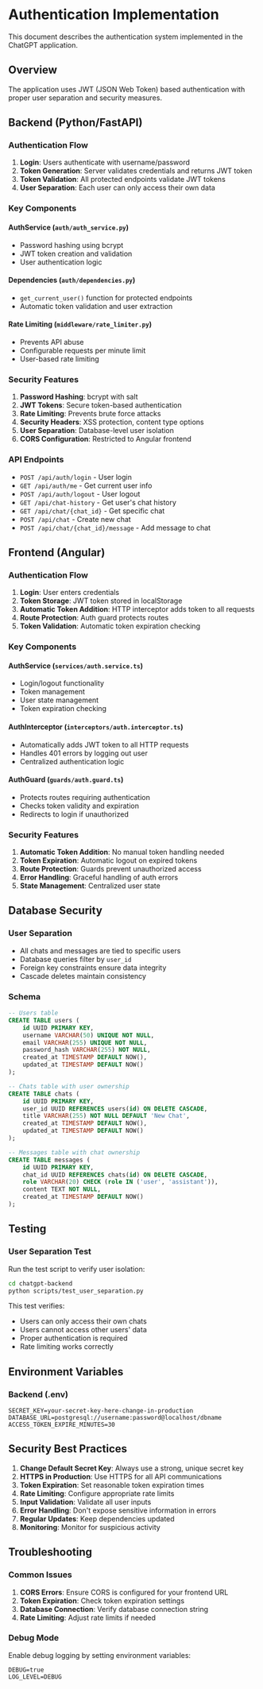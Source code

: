 # Authentication Implementation

This document describes the authentication system implemented in the ChatGPT application.

## Overview

The application uses JWT (JSON Web Token) based authentication with proper user separation and security measures.

## Backend (Python/FastAPI)

### Authentication Flow

1. **Login**: Users authenticate with username/password
2. **Token Generation**: Server validates credentials and returns JWT token
3. **Token Validation**: All protected endpoints validate JWT tokens
4. **User Separation**: Each user can only access their own data

### Key Components

#### AuthService (`auth/auth_service.py`)
- Password hashing using bcrypt
- JWT token creation and validation
- User authentication logic

#### Dependencies (`auth/dependencies.py`)
- `get_current_user()` function for protected endpoints
- Automatic token validation and user extraction

#### Rate Limiting (`middleware/rate_limiter.py`)
- Prevents API abuse
- Configurable requests per minute limit
- User-based rate limiting

### Security Features

1. **Password Hashing**: bcrypt with salt
2. **JWT Tokens**: Secure token-based authentication
3. **Rate Limiting**: Prevents brute force attacks
4. **Security Headers**: XSS protection, content type options
5. **User Separation**: Database-level user isolation
6. **CORS Configuration**: Restricted to Angular frontend

### API Endpoints

- `POST /api/auth/login` - User login
- `GET /api/auth/me` - Get current user info
- `POST /api/auth/logout` - User logout
- `GET /api/chat-history` - Get user's chat history
- `GET /api/chat/{chat_id}` - Get specific chat
- `POST /api/chat` - Create new chat
- `POST /api/chat/{chat_id}/message` - Add message to chat

## Frontend (Angular)

### Authentication Flow

1. **Login**: User enters credentials
2. **Token Storage**: JWT token stored in localStorage
3. **Automatic Token Addition**: HTTP interceptor adds token to all requests
4. **Route Protection**: Auth guard protects routes
5. **Token Validation**: Automatic token expiration checking

### Key Components

#### AuthService (`services/auth.service.ts`)
- Login/logout functionality
- Token management
- User state management
- Token expiration checking

#### AuthInterceptor (`interceptors/auth.interceptor.ts`)
- Automatically adds JWT token to all HTTP requests
- Handles 401 errors by logging out user
- Centralized authentication logic

#### AuthGuard (`guards/auth.guard.ts`)
- Protects routes requiring authentication
- Checks token validity and expiration
- Redirects to login if unauthorized

### Security Features

1. **Automatic Token Addition**: No manual token handling needed
2. **Token Expiration**: Automatic logout on expired tokens
3. **Route Protection**: Guards prevent unauthorized access
4. **Error Handling**: Graceful handling of auth errors
5. **State Management**: Centralized user state

## Database Security

### User Separation

- All chats and messages are tied to specific users
- Database queries filter by `user_id`
- Foreign key constraints ensure data integrity
- Cascade deletes maintain consistency

### Schema

```sql
-- Users table
CREATE TABLE users (
    id UUID PRIMARY KEY,
    username VARCHAR(50) UNIQUE NOT NULL,
    email VARCHAR(255) UNIQUE NOT NULL,
    password_hash VARCHAR(255) NOT NULL,
    created_at TIMESTAMP DEFAULT NOW(),
    updated_at TIMESTAMP DEFAULT NOW()
);

-- Chats table with user ownership
CREATE TABLE chats (
    id UUID PRIMARY KEY,
    user_id UUID REFERENCES users(id) ON DELETE CASCADE,
    title VARCHAR(255) NOT NULL DEFAULT 'New Chat',
    created_at TIMESTAMP DEFAULT NOW(),
    updated_at TIMESTAMP DEFAULT NOW()
);

-- Messages table with chat ownership
CREATE TABLE messages (
    id UUID PRIMARY KEY,
    chat_id UUID REFERENCES chats(id) ON DELETE CASCADE,
    role VARCHAR(20) CHECK (role IN ('user', 'assistant')),
    content TEXT NOT NULL,
    created_at TIMESTAMP DEFAULT NOW()
);
```

## Testing

### User Separation Test

Run the test script to verify user isolation:

```bash
cd chatgpt-backend
python scripts/test_user_separation.py
```

This test verifies:
- Users can only access their own chats
- Users cannot access other users' data
- Proper authentication is required
- Rate limiting works correctly

## Environment Variables

### Backend (.env)

```env
SECRET_KEY=your-secret-key-here-change-in-production
DATABASE_URL=postgresql://username:password@localhost/dbname
ACCESS_TOKEN_EXPIRE_MINUTES=30
```

## Security Best Practices

1. **Change Default Secret Key**: Always use a strong, unique secret key
2. **HTTPS in Production**: Use HTTPS for all API communications
3. **Token Expiration**: Set reasonable token expiration times
4. **Rate Limiting**: Configure appropriate rate limits
5. **Input Validation**: Validate all user inputs
6. **Error Handling**: Don't expose sensitive information in errors
7. **Regular Updates**: Keep dependencies updated
8. **Monitoring**: Monitor for suspicious activity

## Troubleshooting

### Common Issues

1. **CORS Errors**: Ensure CORS is configured for your frontend URL
2. **Token Expiration**: Check token expiration settings
3. **Database Connection**: Verify database connection string
4. **Rate Limiting**: Adjust rate limits if needed

### Debug Mode

Enable debug logging by setting environment variables:

```env
DEBUG=true
LOG_LEVEL=DEBUG
``` 